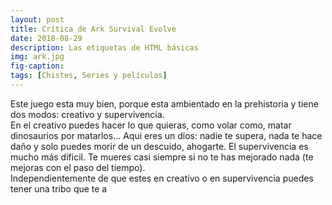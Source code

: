 ```yaml
---
layout: post
title: Crítica de Ark Survival Evolve
date: 2018-08-29
description: Las etiquetas de HTML básicas
img: ark.jpg
fig-caption: 
tags: [Chistes, Series y películas]
---
```


Este juego esta muy bien, porque esta ambientado en la prehistoria y tiene dos modos: creativo y supervivencia.<br> En el creativo puedes hacer lo que quieras, como volar como, matar dinosaurios por matarlos... Aqui eres un dios: nadie te supera, nada te hace daño y solo puedes morir de un descuido, ahogarte. El supervivencia es mucho más dificil. Te mueres casi siempre si no te has mejorado nada (te mejoras con el paso del tiempo).<br> Independientemente de que estes en creativo o en supervivencia puedes tener una tribo que te a
